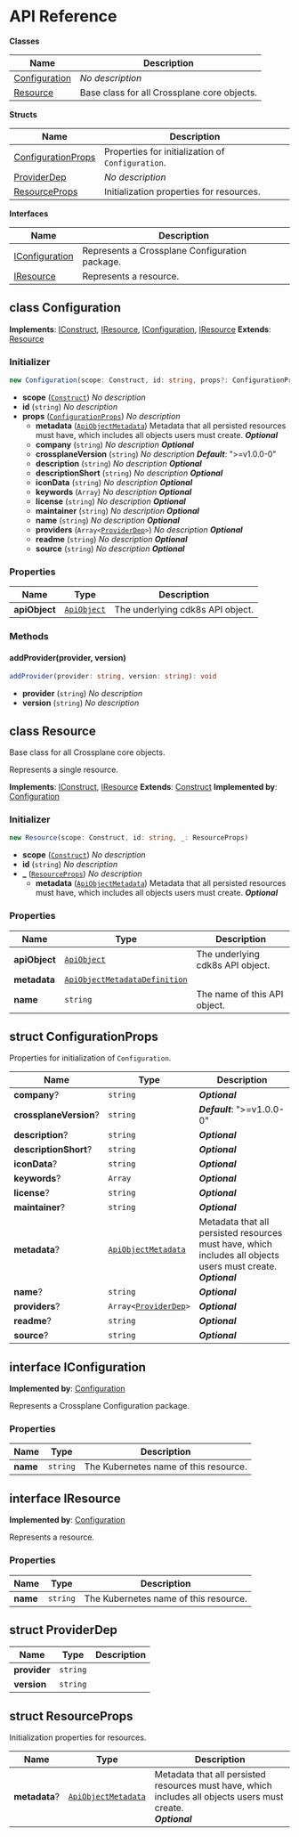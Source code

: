 # API Reference

**Classes**

Name|Description
----|-----------
[Configuration](#crossplane-cdk-configuration)|*No description*
[Resource](#crossplane-cdk-resource)|Base class for all Crossplane core objects.


**Structs**

Name|Description
----|-----------
[ConfigurationProps](#crossplane-cdk-configurationprops)|Properties for initialization of `Configuration`.
[ProviderDep](#crossplane-cdk-providerdep)|*No description*
[ResourceProps](#crossplane-cdk-resourceprops)|Initialization properties for resources.


**Interfaces**

Name|Description
----|-----------
[IConfiguration](#crossplane-cdk-iconfiguration)|Represents a Crossplane Configuration package.
[IResource](#crossplane-cdk-iresource)|Represents a resource.



## class Configuration  <a id="crossplane-cdk-configuration"></a>



__Implements__: [IConstruct](#constructs-iconstruct), [IResource](#crossplane-cdk-iresource), [IConfiguration](#crossplane-cdk-iconfiguration), [IResource](#crossplane-cdk-iresource)
__Extends__: [Resource](#crossplane-cdk-resource)

### Initializer




```ts
new Configuration(scope: Construct, id: string, props?: ConfigurationProps)
```

* **scope** (<code>[Construct](#constructs-construct)</code>)  *No description*
* **id** (<code>string</code>)  *No description*
* **props** (<code>[ConfigurationProps](#crossplane-cdk-configurationprops)</code>)  *No description*
  * **metadata** (<code>[ApiObjectMetadata](#cdk8s-apiobjectmetadata)</code>)  Metadata that all persisted resources must have, which includes all objects users must create. __*Optional*__
  * **company** (<code>string</code>)  *No description* __*Optional*__
  * **crossplaneVersion** (<code>string</code>)  *No description* __*Default*__: ">=v1.0.0-0"
  * **description** (<code>string</code>)  *No description* __*Optional*__
  * **descriptionShort** (<code>string</code>)  *No description* __*Optional*__
  * **iconData** (<code>string</code>)  *No description* __*Optional*__
  * **keywords** (<code>Array<string></code>)  *No description* __*Optional*__
  * **license** (<code>string</code>)  *No description* __*Optional*__
  * **maintainer** (<code>string</code>)  *No description* __*Optional*__
  * **name** (<code>string</code>)  *No description* __*Optional*__
  * **providers** (<code>Array<[ProviderDep](#crossplane-cdk-providerdep)></code>)  *No description* __*Optional*__
  * **readme** (<code>string</code>)  *No description* __*Optional*__
  * **source** (<code>string</code>)  *No description* __*Optional*__



### Properties


Name | Type | Description 
-----|------|-------------
**apiObject** | <code>[ApiObject](#cdk8s-apiobject)</code> | The underlying cdk8s API object.

### Methods


#### addProvider(provider, version) <a id="crossplane-cdk-configuration-addprovider"></a>



```ts
addProvider(provider: string, version: string): void
```

* **provider** (<code>string</code>)  *No description*
* **version** (<code>string</code>)  *No description*






## class Resource  <a id="crossplane-cdk-resource"></a>

Base class for all Crossplane core objects.

Represents a single resource.

__Implements__: [IConstruct](#constructs-iconstruct), [IResource](#crossplane-cdk-iresource)
__Extends__: [Construct](#constructs-construct)
__Implemented by__: [Configuration](#crossplane-cdk-configuration)

### Initializer




```ts
new Resource(scope: Construct, id: string, _: ResourceProps)
```

* **scope** (<code>[Construct](#constructs-construct)</code>)  *No description*
* **id** (<code>string</code>)  *No description*
* **_** (<code>[ResourceProps](#crossplane-cdk-resourceprops)</code>)  *No description*
  * **metadata** (<code>[ApiObjectMetadata](#cdk8s-apiobjectmetadata)</code>)  Metadata that all persisted resources must have, which includes all objects users must create. __*Optional*__



### Properties


Name | Type | Description 
-----|------|-------------
**apiObject** | <code>[ApiObject](#cdk8s-apiobject)</code> | The underlying cdk8s API object.
**metadata** | <code>[ApiObjectMetadataDefinition](#cdk8s-apiobjectmetadatadefinition)</code> | <span></span>
**name** | <code>string</code> | The name of this API object.



## struct ConfigurationProps  <a id="crossplane-cdk-configurationprops"></a>


Properties for initialization of `Configuration`.



Name | Type | Description 
-----|------|-------------
**company**? | <code>string</code> | __*Optional*__
**crossplaneVersion**? | <code>string</code> | __*Default*__: ">=v1.0.0-0"
**description**? | <code>string</code> | __*Optional*__
**descriptionShort**? | <code>string</code> | __*Optional*__
**iconData**? | <code>string</code> | __*Optional*__
**keywords**? | <code>Array<string></code> | __*Optional*__
**license**? | <code>string</code> | __*Optional*__
**maintainer**? | <code>string</code> | __*Optional*__
**metadata**? | <code>[ApiObjectMetadata](#cdk8s-apiobjectmetadata)</code> | Metadata that all persisted resources must have, which includes all objects users must create.<br/>__*Optional*__
**name**? | <code>string</code> | __*Optional*__
**providers**? | <code>Array<[ProviderDep](#crossplane-cdk-providerdep)></code> | __*Optional*__
**readme**? | <code>string</code> | __*Optional*__
**source**? | <code>string</code> | __*Optional*__



## interface IConfiguration  <a id="crossplane-cdk-iconfiguration"></a>

__Implemented by__: [Configuration](#crossplane-cdk-configuration)

Represents a Crossplane Configuration package.

### Properties


Name | Type | Description 
-----|------|-------------
**name** | <code>string</code> | The Kubernetes name of this resource.



## interface IResource  <a id="crossplane-cdk-iresource"></a>

__Implemented by__: [Configuration](#crossplane-cdk-configuration)

Represents a resource.

### Properties


Name | Type | Description 
-----|------|-------------
**name** | <code>string</code> | The Kubernetes name of this resource.



## struct ProviderDep  <a id="crossplane-cdk-providerdep"></a>






Name | Type | Description 
-----|------|-------------
**provider** | <code>string</code> | <span></span>
**version** | <code>string</code> | <span></span>



## struct ResourceProps  <a id="crossplane-cdk-resourceprops"></a>


Initialization properties for resources.



Name | Type | Description 
-----|------|-------------
**metadata**? | <code>[ApiObjectMetadata](#cdk8s-apiobjectmetadata)</code> | Metadata that all persisted resources must have, which includes all objects users must create.<br/>__*Optional*__




